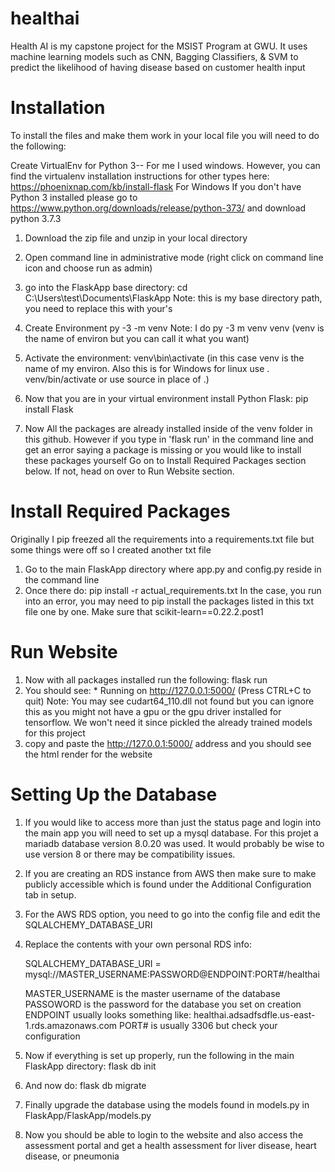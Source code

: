 # healthai
Health AI is my capstone project for the MSIST Program at GWU. It uses machine learning models such as CNN, Bagging Classifiers, &amp; SVM to predict the likelihood of having disease based on customer health input


# Installation 

To install the files and make them work in your local file you will need to do the following: 

Create VirtualEnv for Python 3-- For me I used windows. However, you can find the virtualenv installation instructions for other types here: https://phoenixnap.com/kb/install-flask
For Windows
If you don't have Python 3 installed please go to https://www.python.org/downloads/release/python-373/ and download python 3.7.3
1. Download the zip file and unzip in your local directory 
2. Open command line in administrative mode (right click on command line icon and choose run as admin)
3. go into the FlaskApp base directory: 
   cd C:\Users\test\Documents\FlaskApp   Note: this is my base directory path, you need to replace this with your's
4. Create Environment 
   py -3 -m venv <name of environment>  Note: I do py -3 m venv venv (venv is the name of environ but you can call it what you want) 
6. Activate the environment:
   venv\bin\activate (in this case venv is the name of my environ. Also this is for Windows for linux use . venv/bin/activate or use source in place of .)
7. Now that you are in your virtual environment install Python Flask: 
   pip install Flask 
  
8. Now All the packages are already installed inside of the venv folder in this github. However if you type in 'flask run' in the command line and get an error saying a package is missing or you would like to install these packages yourself Go on to Install Required Packages section below. If not, head on over to Run Website section. 

# Install Required Packages 

Originally I pip freezed all the requirements into a requirements.txt file but some things were off so I created another txt file 

1. Go to the main FlaskApp directory where app.py and config.py reside in the command line 
2. Once there do: 
   pip install -r actual_requirements.txt
In the case, you run into an error, you may need to pip install the packages listed in this txt file one by one. Make sure that scikit-learn==0.22.2.post1

# Run Website 
1. Now with all packages installed run the following: 
   flask run
2. You should see: * Running on http://127.0.0.1:5000/ (Press CTRL+C to quit)
   Note: You may see cudart64_110.dll not found but you can ignore this as you might not have a gpu or the gpu driver installed for tensorflow. We won't need it since pickled    the already trained models for this project 
3. copy and paste the http://127.0.0.1:5000/ address and you should see the html render for the website 

# Setting Up the Database

1. If you would like to access more than just the status page and login into the main app you will need to set up a mysql database. For this projet a mariadb database version 8.0.20 was used. It would probably be wise to use version 8 or there may be compatibility issues.
2. If you are creating an RDS instance from AWS then make sure to make publicly accessible which is found under the Additional Configuration tab in setup. 
3. For the AWS RDS option, you need to go into the config file and edit the SQLALCHEMY_DATABASE_URI
4. Replace the contents with your own personal RDS info:
    
   SQLALCHEMY_DATABASE_URI = mysql://MASTER_USERNAME:PASSWORD@ENDPOINT:PORT#/healthai
   
   MASTER_USERNAME is the master username of the database 
   PASSOWORD is the password for the database you set on creation 
   ENDPOINT usually looks something like: healthai.adsadfsdfle.us-east-1.rds.amazonaws.com
   PORT# is usually 3306 but check your configuration
   
 5. Now if everything is set up properly, run the following in the main FlaskApp directory: 
    flask db init
 6. And now do: 
    flask db migrate
 7. Finally upgrade the database using the models found in models.py in FlaskApp/FlaskApp/models.py
 8. Now you should be able to login to the website and also access the assessment portal and get a health assessment for liver disease, heart disease, or pneumonia 
   
   

   
